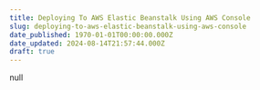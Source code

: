 ```yaml
---
title: Deploying To AWS Elastic Beanstalk Using AWS Console
slug: deploying-to-aws-elastic-beanstalk-using-aws-console
date_published: 1970-01-01T00:00:00.000Z
date_updated: 2024-08-14T21:57:44.000Z
draft: true
---
```


null
